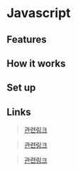 # Javascript

## Features

## How it works

## Set up

## Links

> [관련링크](https://www.google.co.kr)  

> [관련링크](https://www.google.co.kr)  

> [관련링크](https://www.google.co.kr)